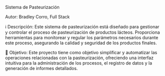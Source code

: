 Sistema de Pasteurización

Autor: Bradley Corro, Full Stack

ℹ️ Descripción:
Este sistema de pasteurización está diseñado para gestionar y controlar el proceso de pasteurización de productos lácteos. Proporciona herramientas para monitorear y regular los parámetros necesarios durante este proceso, asegurando la calidad y seguridad de los productos finales.

🔧 Objetivo:
Este proyecto tiene como objetivo simplificar y automatizar las operaciones relacionadas con la pasteurización, ofreciendo una interfaz intuitiva para la administración de los procesos, el registro de datos y la generación de informes detallados.

